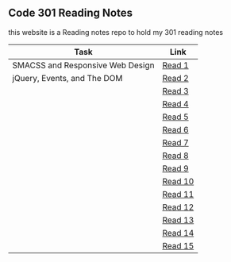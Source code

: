 ## Code 301 Reading Notes

this website is a Reading notes repo to hold my 301 reading notes 

| Task  |  Link |
|---|---|
| SMACSS and Responsive Web Design | [Read 1](https://osamahanoun.github.io/reading-notes-repository/class-01)  |
| jQuery, Events, and The DOM | [Read 2](https://osamahanoun.github.io/reading-notes-repository/class-02) |
| | [Read 3](https://osamahanoun.github.io/reading-notes-repository/class-03) |
| |[Read 4](https://osamahanoun.github.io/reading-notes-repository/class-04)|
| |[Read 5](https://osamahanoun.github.io/reading-notes-repository/class-05)|
| |[Read 6](https://osamahanoun.github.io/reading-notes-repository/class-06)|
| |[Read 7](https://osamahanoun.github.io/reading-notes-repository/class-07)|
| |[Read 8](https://osamahanoun.github.io/reading-notes-repository/class-08)|
| |[Read 9](https://osamahanoun.github.io/reading-notes-repository/class-09)|
| |[Read 10](https://osamahanoun.github.io/reading-notes-repository/class-10)|
| |[Read 11](https://osamahanoun.github.io/reading-notes-repository/class-11)|
| |[Read 12](https://osamahanoun.github.io/reading-notes-repository/class-12)|
| |[Read 13](https://osamahanoun.github.io/reading-notes-repository/class-13)|
| |[Read 14](https://osamahanoun.github.io/reading-notes-repository/class-14)|
| |[Read 15](https://osamahanoun.github.io/reading-notes-repository/class-15)|
